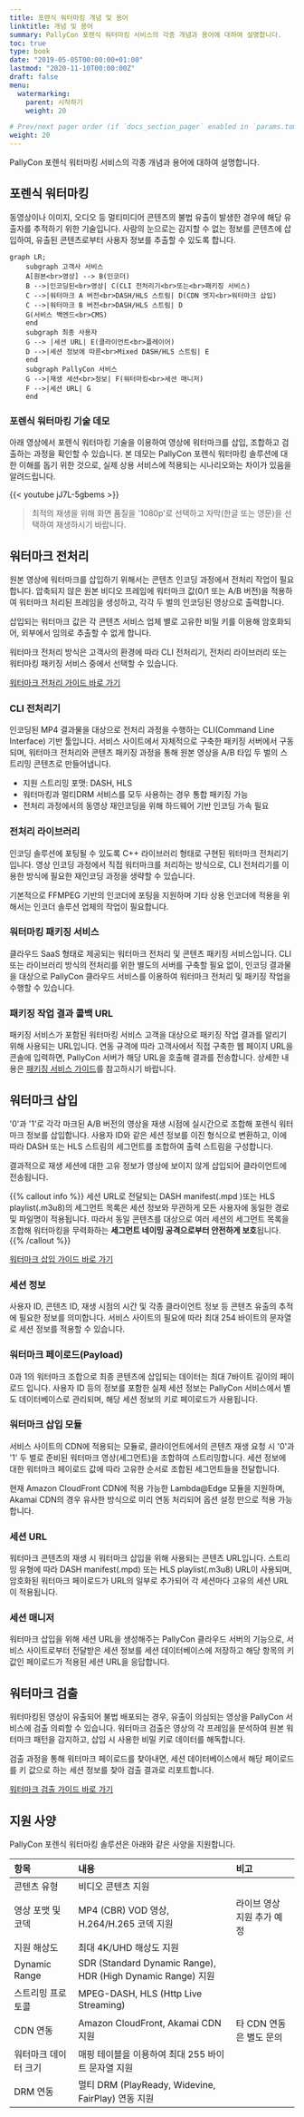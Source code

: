 ```yaml
---
title: 포렌식 워터마킹 개념 및 용어
linktitle: 개념 및 용어
summary: PallyCon 포렌식 워터마킹 서비스의 각종 개념과 용어에 대하여 설명합니다.
toc: true
type: book
date: "2019-05-05T00:00:00+01:00"
lastmod: "2020-11-10T00:00:00Z"
draft: false
menu:
  watermarking:
    parent: 시작하기
    weight: 20

# Prev/next pager order (if `docs_section_pager` enabled in `params.toml`)
weight: 20
---
```


PallyCon 포렌식 워터마킹 서비스의 각종 개념과 용어에 대하여 설명합니다.

## 포렌식 워터마킹

동영상이나 이미지, 오디오 등 멀티미디어 콘텐츠의 불법 유출이 발생한 경우에 해당 유출자를 추적하기 위한 기술입니다. 사람의 눈으로는 감지할 수 없는 정보를 콘텐츠에 삽입하여, 유출된 콘텐츠로부터 사용자 정보를 추출할 수 있도록 합니다.

```mermaid
graph LR;
    subgraph 고객사 서비스
    A[원본<br>영상] --> B(인코더)
    B -->|인코딩된<br>영상| C(CLI 전처리기<br>또는<br>패키징 서비스)
    C -->|워터마크 A 버전<br>DASH/HLS 스트림| D(CDN 엣지<br>워터마크 삽입)
    C -->|워터마크 B 버전<br>DASH/HLS 스트림| D
    G(서비스 백엔드<br>CMS)
    end
    subgraph 최종 사용자
    G --> |세션 URL| E(클라이언트<br>플레이어)
    D -->|세션 정보에 따른<br>Mixed DASH/HLS 스트림| E
    end
    subgraph PallyCon 서비스
    G -->|재생 세션<br>정보| F(워터마킹<br>세션 매니저)
    F -->|세션 URL| G
    end
```

### 포렌식 워터마킹 기술 데모

아래 영상에서 포렌식 워터마킹 기술을 이용하여 영상에 워터마크를 삽입, 조합하고 검출하는 과정을 확인할 수 있습니다. 본 데모는 PallyCon 포렌식 워터마킹 솔루션에 대한 이해를 돕기 위한 것으로, 실제 상용 서비스에 적용되는 시나리오와는 차이가 있음을 알려드립니다.

{{< youtube jJ7L-5gbems >}}

> 최적의 재생을 위해 화면 품질을 '1080p'로 선택하고 자막(한글 또는 영문)을 선택하여 재생하시기 바랍니다.

## 워터마크 전처리

원본 영상에 워터마크를 삽입하기 위해서는 콘텐츠 인코딩 과정에서 전처리 작업이 필요합니다. 압축되지 않은 원본 비디오 프레임에 워터마크 값(0/1 또는 A/B 버전)을 적용하여 워터마크 처리된 프레임을 생성하고, 각각 두 벌의 인코딩된 영상으로 출력합니다.

삽입되는 워터마크 값은 각 콘텐츠 서비스 업체 별로 고유한 비밀 키를 이용해 암호화되어, 외부에서 임의로 추출할 수 없게 합니다.

워터마크 전처리 방식은 고객사의 환경에 따라 CLI 전처리기, 전처리 라이브러리 또는 워터마킹 패키징 서비스 중에서 선택할 수 있습니다.

<a href="../../preprocessing/" target="_self" class="btn btn-primary">워터마크 전처리 가이드 바로 가기</a>

### CLI 전처리기

인코딩된 MP4 결과물을 대상으로 전처리 과정을 수행하는 CLI(Command Line Interface) 기반 툴입니다. 서비스 사이트에서 자체적으로 구축한 패키징 서버에서 구동되며, 워터마크 전처리와 콘텐츠 패키징 과정을 통해 원본 영상을 A/B 타입 두 벌의 스트리밍 콘텐츠로 만들어냅니다.

- 지원 스트리밍 포맷: DASH, HLS
- 워터마킹과 멀티DRM 서비스를 모두 사용하는 경우 통합 패키징 가능
- 전처리 과정에서의 동영상 재인코딩을 위해 하드웨어 기반 인코딩 가속 필요

### 전처리 라이브러리

인코딩 솔루션에 포팅될 수 있도록 C++ 라이브러리 형태로 구현된 워터마크 전처리기입니다. 영상 인코딩 과정에서 직접 워터마크를 처리하는 방식으로, CLI 전처리기를 이용한 방식에 필요한 재인코딩 과정을 생략할 수 있습니다.

기본적으로 FFMPEG 기반의 인코더에 포팅을 지원하며 기타 상용 인코더에 적용을 위해서는 인코더 솔루션 업체의 작업이 필요합니다.

### 워터마킹 패키징 서비스

클라우드 SaaS 형태로 제공되는 워터마크 전처리 및 콘텐츠 패키징 서비스입니다. CLI 또는 라이브러리 방식의 전처리를 위한 별도의 서버를 구축할 필요 없이, 인코딩 결과물을 대상으로 PallyCon 클라우드 서비스를 이용하여 워터마크 전처리 및 패키징 작업을 수행할 수 있습니다.

### 패키징 작업 결과 콜백 URL

패키징 서비스가 포함된 워터마킹 서비스 고객을 대상으로 패키징 작업 결과를 알리기 위해 사용되는 URL입니다. 연동 규격에 따라 고객사에서 직접 구축한 웹 페이지 URL을 콘솔에 입력하면, PallyCon 서버가 해당 URL을 호출해 결과를 전송합니다. 상세한 내용은 [패키징 서비스 가이드](../../preprocessing/packaging-service)를 참고하시기 바랍니다.

## 워터마크 삽입

'0'과 '1'로 각각 마크된 A/B 버전의 영상을 재생 시점에 실시간으로 조합해 포렌식 워터마크 정보를 삽입합니다. 사용자 ID와 같은 세션 정보를 이진 형식으로 변환하고, 이에 따라 DASH 또는 HLS 스트림의 세그먼트를 조합하여 출력 스트림을 구성합니다.

결과적으로 재생 세션에 대한 고유 정보가 영상에 보이지 않게 삽입되어 클라이언트에 전송됩니다.

{{% callout info %}}
세션 URL로 전달되는 DASH manifest(.mpd )또는 HLS playlist(.m3u8)의 세그먼트 목록은 세션 정보와 무관하게 모든 사용자에 동일한 경로 및 파일명이 적용됩니다. 따라서 동일 콘텐츠를 대상으로 여러 세션의 세그먼트 목록을 조합해 워터마킹을 무력화하는 **세그먼트 네이밍 공격으로부터 안전하게 보호**됩니다.
{{% /callout %}}

<a href="../../embedding/" target="_self" class="btn btn-primary">워터마크 삽입 가이드 바로 가기</a>

### 세션 정보

사용자 ID, 콘텐츠 ID, 재생 시점의 시간 및 각종 클라이언트 정보 등 콘텐츠 유출의 추적에 필요한 정보를 의미합니다. 서비스 사이트의 필요에 따라 최대 254 바이트의 문자열로 세션 정보를 적용할 수 있습니다.

### 워터마크 페이로드(Payload)

0과 1의 워터마크 조합으로 최종 콘텐츠에 삽입되는 데이터는 최대 7바이트 길이의 페이로드 입니다. 사용자 ID 등의 정보를 포함한 실제 세션 정보는 PallyCon 서비스에서 별도 데이터베이스로 관리되며, 해당 세션 정보의 키로 페이로드가 사용됩니다.

### 워터마크 삽입 모듈

서비스 사이트의 CDN에 적용되는 모듈로, 클라이언트에서의 콘텐츠 재생 요청 시 '0'과 '1' 두 벌로 준비된 워터마크 영상(세그먼트)을 조합하여 스트리밍합니다. 세션 정보에 대한 워터마크 페이로드 값에 따라 고유한 순서로 조합된 세그먼트들을 전달합니다.

현재 Amazon CloudFront CDN에 적용 가능한 Lambda@Edge 모듈을 지원하며, Akamai CDN의 경우 유사한 방식으로 미리 연동 처리되어 옵션 설정 만으로 적용 가능합니다.

### 세션 URL

워터마크 콘텐츠의 재생 시 워터마크 삽입을 위해 사용되는 콘텐츠 URL입니다. 스트리밍 유형에 따라 DASH manifest(.mpd) 또는 HLS playlist(.m3u8) URL이 사용되며, 암호화된 워터마크 페이로드가 URL의 일부로 추가되어 각 세션마다 고유의 세션 URL이 적용됩니다.

### 세션 매니저

워터마크 삽입을 위해 세션 URL을 생성해주는 PallyCon 클라우드 서버의 기능으로, 서비스 사이트로부터 전달받은 세션 정보를 세션 데이터베이스에 저장하고 해당 항목의 키 값인 페이로드가 적용된 세션 URL을 응답합니다.

## 워터마크 검출

워터마킹된 영상이 유출되어 불법 배포되는 경우, 유출이 의심되는 영상을 PallyCon 서비스에 검출 의뢰할 수 있습니다. 워터마크 검출은 영상의 각 프레임을 분석하여 원본 워터마크 패턴을 감지하고, 삽입 시 사용한 비밀 키로 데이터를 해독합니다.

검출 과정을 통해 워터마크 페이로드를 찾아내면, 세션 데이터베이스에서 해당 페이로드를 키 값으로 하는 세션 정보를 찾아 검출 결과로 리포트합니다.

<a href="../../detecting/" target="_self" class="btn btn-primary">워터마크 검출 가이드 바로 가기</a>

## 지원 사양

PallyCon 포렌식 워터마킹 솔루션은 아래와 같은 사양을 지원합니다.

| 항목 | 내용 | 비고 |
| :--- | :-- | :--- |
| 콘텐츠 유형 | 비디오 콘텐츠 지원 | |
| 영상 포맷 및 코덱 | MP4 (CBR) VOD 영상, H.264/H.265 코덱 지원 | 라이브 영상 지원 추가 예정 |
| 지원 해상도 | 최대 4K/UHD 해상도 지원 | |
| Dynamic Range | SDR (Standard Dynamic Range), HDR (High Dynamic Range) 지원 |  |
| 스트리밍 프로토콜 | MPEG-DASH, HLS (Http Live Streaming) | |
| CDN 연동 | Amazon CloudFront, Akamai CDN 지원 | 타 CDN 연동은 별도 문의 |
| 워터마크 데이터 크기 | 매핑 테이블을 이용하여 최대 255 바이트 문자열 지원 | |
| DRM 연동 | 멀티 DRM (PlayReady, Widevine, FairPlay) 연동 지원 | |
